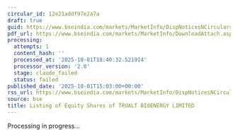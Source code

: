 ```yaml
---
circular_id: 12e21addf97e2a7a
draft: true
guid: https://www.bseindia.com/markets/MarketInfo/DispNoticesNCirculars.aspx?Noticeid={050D4402-B97B-40AC-B18C-A45480BAB3B5}&noticeno=20251001-73&dt=10/01/2025&icount=73&totcount=83&flag=0
pdf_url: https://www.bseindia.com/markets/MarketInfo/DownloadAttach.aspx?id=20251001-73&attachedId=618aa494-7243-4009-9de7-d3b235d792c7
processing:
  attempts: 1
  content_hash: ''
  processed_at: '2025-10-01T18:40:32.521914'
  processor_version: '2.0'
  stage: claude_failed
  status: failed
published_date: '2025-10-01T15:03:00+00:00'
rss_url: https://www.bseindia.com/markets/MarketInfo/DispNoticesNCirculars.aspx?Noticeid={050D4402-B97B-40AC-B18C-A45480BAB3B5}&noticeno=20251001-73&dt=10/01/2025&icount=73&totcount=83&flag=0
source: bse
title: Listing of Equity Shares of TRUALT BIOENERGY LIMITED
---
```


Processing in progress...